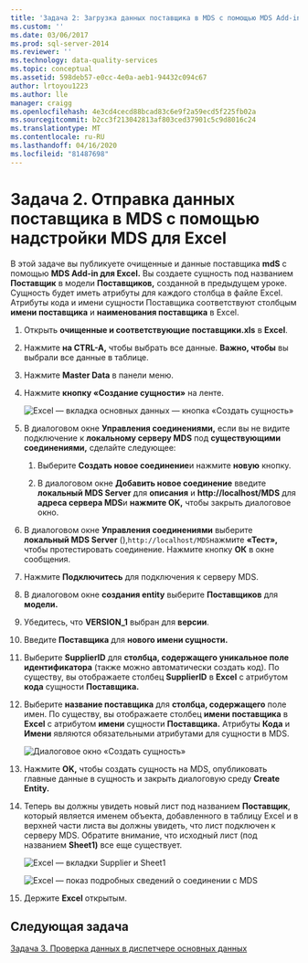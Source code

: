 ```yaml
---
title: 'Задача 2: Загрузка данных поставщика в MDS с помощью MDS Add-in для Excel Документы Майкрософт'
ms.custom: ''
ms.date: 03/06/2017
ms.prod: sql-server-2014
ms.reviewer: ''
ms.technology: data-quality-services
ms.topic: conceptual
ms.assetid: 598deb57-e0cc-4e0a-aeb1-94432c094c67
author: lrtoyou1223
ms.author: lle
manager: craigg
ms.openlocfilehash: 4e3cd4cecd88bcad83c6e9f2a59ecd5f225fb02a
ms.sourcegitcommit: b2cc3f213042813af803ced37901c5c9d8016c24
ms.translationtype: MT
ms.contentlocale: ru-RU
ms.lasthandoff: 04/16/2020
ms.locfileid: "81487698"
---
```

# <a name="task-2-uploading-supplier-data-to-mds-using-mds-add-in-for-excel"></a>Задача 2. Отправка данных поставщика в MDS с помощью надстройки MDS для Excel
  В этой задаче вы публикуете очищенные и данные поставщика **mdS** с помощью **MDS Add-in для Excel.** Вы создаете сущность под названием **Поставщик** в модели **Поставщиков,** созданной в предыдущем уроке. Сущность будет иметь атрибуты для каждого столбца в файле Excel. Атрибуты кода и имени сущности Поставщика соответствуют столбцым **имени поставщика** и **наименования поставщика** в Excel.  
  
1.  Открыть **очищенные и соответствующие поставщики.xls** в **Excel**.  
  
2.  Нажмите **на CTRL-A,** чтобы выбрать все данные. **Важно, чтобы** вы выбрали все данные в таблице.  
  
3.  Нажмите **Master Data** в панели меню.  
  
4.  Нажмите **кнопку «Создание сущности»** на ленте.  
  
     ![Excel — вкладка основных данных — кнопка «Создать сущность»](../../2014/tutorials/media/et-ulingsdtomdsusingmdsaddinforexcel-01.jpg "Excel — вкладка основных данных — кнопка «Создать сущность»")  
  
5.  В диалоговом окне **Управления соединениями,** если вы не видите подключение к **локальному серверу MDS** под **существующими соединениями,** сделайте следующее:  
  
    1.  Выберите **Создать новое соединение**и нажмите **новую** кнопку.  
  
    2.  В диалоговом окне **Добавить новое соединение** введите **локальный MDS Server** для **описания** и **http:\//localhost/MDS** для **адреса сервера MDS**и **нажмите OK,** чтобы закрыть диалоговое окно.  
  
6.  В диалоговом окне **Управления соединениями** выберите **локальный MDS Server** (),`http://localhost/MDS`нажмите **«Тест»,** чтобы протестировать соединение. Нажмите кнопку **ОК** в окне сообщения.  
  
7.  Нажмите **Подключитесь** для подключения к серверу MDS.  
  
8.  В диалоговом окне **создания entity** выберите **Поставщиков** для **модели.**  
  
9. Убедитесь, что **VERSION_1** выбран для **версии**.  
  
10. Введите **Поставщика** для **нового имени сущности.**  
  
11. Выберите **SupplierID** для **столбца, содержащего уникальное поле идентификатора** (также можно автоматически создать код). По существу, вы отображаете столбец **SupplierID** в **Excel** с атрибутом **кода** сущности **Поставщика.**  
  
12. Выберите **название поставщика** для **столбца, содержащего** поле имен. По существу, вы отображаете столбец **имени поставщика** в **Excel** с атрибутом **имени** сущности **Поставщика.** Атрибуты **Кода** и **Имени** являются обязательными атрибутами для сущности в MDS.  
  
     ![Диалоговое окно «Создать сущность»](../../2014/tutorials/media/et-ulingsdtomdsusingmdsaddinforexcel-02.jpg "Диалоговое окно «Создать сущность»")  
  
13. Нажмите **OK,** чтобы создать сущность на MDS, опубликовать главные данные в сущность и закрыть диалоговую среду **Create Entity.**  
  
14. Теперь вы должны увидеть новый лист под названием **Поставщик**, который является именем объекта, добавленного в таблицу Excel и в верхней части листа вы должны увидеть, что лист подключен к серверу MDS. Обратите внимание, что исходный лист (под названием **Sheet1)** все еще существует.  
  
     ![Excel — вкладки Supplier и Sheet1](../../2014/tutorials/media/et-ulingsdtomdsusingmdsaddinforexcel-03.jpg "Excel — вкладки Supplier и Sheet1")  
  
     ![Excel — показ подробных сведений о соединении с MDS](../../2014/tutorials/media/et-ulingsdtomdsusingmdsaddinforexcel-04.jpg "Excel — показ подробных сведений о соединении с MDS")  
  
15. Держите **Excel** открытым.  
  
## <a name="next-task"></a>Следующая задача  
 [Задача 3. Проверка данных в диспетчере основных данных](../../2014/tutorials/task-3-verifying-the-data-in-master-data-manager.md)  
  
  
